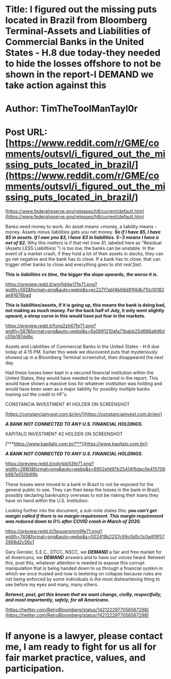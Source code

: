 # Title: I figured out the missing puts located in Brazil from Bloomberg Terminal-Assets and Liabilities of Commercial Banks in the United States - H.8 due today-they needed to hide the losses offshore to not be shown in the report-I DEMAND we take action against this
# Author: TimTheToolManTayl0r
# Post URL: [https://www.reddit.com/r/GME/comments/outsvl/i_figured_out_the_missing_puts_located_in_brazil/](https://www.reddit.com/r/GME/comments/outsvl/i_figured_out_the_missing_puts_located_in_brazil/)


[https://www.federalreserve.gov/releases/h8/current/default.htm](https://www.federalreserve.gov/releases/h8/current/default.htm)

Banks need money to work. An asset means +money, a liability means -money. Assets minus liabilities gets you net money. ***So if I have $5, I have $5 in assets. If I owe you $3, I have $3 in liabilities. $5 -$3  means I have a net of $2.***  Why this matters is if that net (row 41, labeled here as "Residual (Assets LESS Liabilities) ") is too low, the banks can be unstable. In the event of a market crash, if they hold a lot of their assets in stocks, they can go net negative and the bank has to close. If a bank has to close, that can trigger other banks to close and everything goes to shit *real fast.*

**This is** ***liabilities vs time,*** **the bigger the slope upwards,** ***the worse it is.***

https://preview.redd.it/wm1jddw17fe71.png?width=592&format=png&auto=webp&s=ec227f7abf4b68d91f4db710cf0182ae81676bad

**This is liabilities/assets, if it is going up, this means the bank is doing bad, not making as much money. For the back half of July, it only went slightly upward, a steep curve in this would have put fear in the markets.**

https://preview.redd.it/fxnq2zh67fe71.png?width=587&format=png&auto=webp&s=6a5691210afa71babb25d686a9d6dc55b187dd6c

Assets and Liabilities of Commercial Banks in the United States - H.8 due today at 4:15 PM. Earlier this week we discovered puts that mysteriously showed up in a Bloomberg Terminal screenshot, then disappeared the next day.

Had these losses been kept in a secured financial institution within the United States, they would have needed to be declared in the report. This would have shown a massive loss for whatever institution was holding and would have been seen as a major liability for possibly multiple banks loaning out the credit to HF's.

CONSTANCIA INVESTMENT #1 HOLDER ON SCREENSHOT

[https://constanciainvest.com.br/en/](https://constanciainvest.com.br/en/)

***A BANK NOT CONNECTED TO ANY U.S. FINANCIAL HOLDINGS.***

KAPITALO INVESTMENT #2 HOLDER ON SCREENSHOT

[***https://www.kapitalo.com.br/***](https://www.kapitalo.com.br/)

***A BANK NOT CONNECTED TO ANY U.S. FINANCIAL HOLDINGS.***

https://preview.redd.it/odytpb1i3fe71.png?width=2880&format=png&auto=webp&s=6952efd97b25414f6dac0e415706b987e550b99b

These losses were moved to a bank in Brazil to not be exposed for the general public to see. They can then keep the losses in the bank in Brazil, possibly declaring bankruptcy overseas to not be risking their loans they have on hand within the U.S. Institution.

Looking further into the document, a sub-note states this: ***you can't get margin called if there is no margin requirement. This margin requirement was reduced down to 0% after COVID crash in March of 2020.***

https://preview.redd.it/0euuwmmm9fe71.png?width=740&format=png&auto=webp&s=002419b2257c99c0d5c1c0a4f9f572988d2c56c1

Gary Gensler, S.E.C., DTCC, NSCC, we ***DEMAND*** a fair and free market for all Americans, we ***DEMAND*** answers and to have our voices heard. Retweet this, post this, whatever attention is needed to expose this corrupt manipulation that is being handed down to us through a financial system in which we once trusted and now is teetering on collapse because rules are not being enforced by some individuals is the most disheartening thing to see before my eyes and many, many others.

***Retweet, post, get this known that we want change, civilly, respectfully, and most importantly, safely, for all Americans.***

[https://twitter.com/RetroBloomberg/status/1421222977056567298](https://twitter.com/RetroBloomberg/status/1421222977056567298)

# If anyone is a lawyer, please contact me, I am ready to fight for us all for fair market practice, values, and participation. 